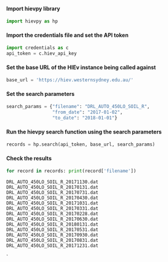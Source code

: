 
#### Import hievpy library


```python
import hievpy as hp
```

#### Import the credentials file and set the API token


```python
import credentials as c
api_token = c.hiev_api_key
```

#### Set the base URL of the HIEv instance being called against


```python
base_url = 'https://hiev.westernsydney.edu.au/'
```

#### Set the search parameters


```python
search_params = {"filename": "DRL_AUTO_450LO_SOIL_R",
                 "from_date": "2017-01-02",
                 "to_date": "2018-01-01"}
```

#### Run the hievpy search function using the search parameters


```python
records = hp.search(api_token, base_url, search_params)
```

#### Check the results


```python
for record in records: print(record['filename'])
```

    DRL_AUTO_450LO_SOIL_R_20171130.dat
    DRL_AUTO_450LO_SOIL_R_20170131.dat
    DRL_AUTO_450LO_SOIL_R_20170731.dat
    DRL_AUTO_450LO_SOIL_R_20170430.dat
    DRL_AUTO_450LO_SOIL_R_20171031.dat
    DRL_AUTO_450LO_SOIL_R_20170331.dat
    DRL_AUTO_450LO_SOIL_R_20170228.dat
    DRL_AUTO_450LO_SOIL_R_20170630.dat
    DRL_AUTO_450LO_SOIL_R_20180131.dat
    DRL_AUTO_450LO_SOIL_R_20170531.dat
    DRL_AUTO_450LO_SOIL_R_20170930.dat
    DRL_AUTO_450LO_SOIL_R_20170831.dat
    DRL_AUTO_450LO_SOIL_R_20171231.dat
`
